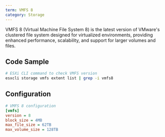 ```yaml
---
term: VMFS 8
category: Storage
---
```


VMFS 8 (Virtual Machine File System 8) is the latest version of VMware's clustered file system designed for virtualized environments, providing enhanced performance, scalability, and support for larger volumes and files.

## Code Sample

```bash
# ESXi CLI command to check VMFS version
esxcli storage vmfs extent list | grep -i vmfs8
```

## Configuration

```ini
# VMFS 8 configuration
[vmfs]
version = 8
block_size = 4MB
max_file_size = 62TB
max_volume_size = 128TB
```